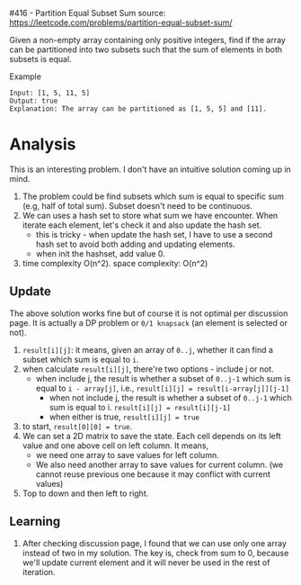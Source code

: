 #416 - Partition Equal Subset Sum
source: https://leetcode.com/problems/partition-equal-subset-sum/

Given a non-empty array containing only positive integers, find if the array can be partitioned into two subsets such that the sum of elements in both subsets is equal.

Example
```
Input: [1, 5, 11, 5]
Output: true
Explanation: The array can be partitioned as [1, 5, 5] and [11].
```

# Analysis
This is an interesting problem. I don't have an intuitive solution coming up in mind. 

1. The problem could be find subsets which sum is equal to specific sum (e.g, half of total sum). Subset doesn't need to be continuous.
2. We can uses a hash set to store what sum we have encounter. When iterate each element, let's check it and also update the hash set.
	* this is tricky - when update the hash set, I have to use a second hash set to avoid both adding and updating elements.
	* when init the hashset, add value 0.
3. time complexity O(n^2). space complexity: O(n^2)

## Update
The above solution works fine but of course it is not optimal per discussion page. It is actually a DP problem or `0/1 knapsack` (an element is selected or not).

1. `result[i][j]`: it means, given an array of `0..j`, whether it can find a subset which sum is equal to `i`.
2. when calculate `result[i][j]`, there're two options - include j or not.
	* when include j, the result is whether a subset of `0..j-1` which sum is equal to `i - array[j]`, i.e., `result[i][j] = result[i-array[j]][j-1]`
		* when not include j, the result is whether a subset of `0..j-1` which sum is equal to i. `result[i][j] = result[i][j-1]`
		* when either is true, `result[i][j] = true`
3. to start, `result[0][0] = true`.
4. We can set a 2D matrix to save the state. Each cell depends on its left value and one above cell on left column. It means,
	* we need one array to save values for left column. 
	* We also need another array to save values for current column. (we cannot reuse previous one because it may conflict with current values)
5. Top to down and then left to right.

## Learning
1. After checking discussion page, I found that we can use only one array instead of two in my solution. The key is, check from sum to 0, because we'll update current element and it will never be used in the rest of iteration.
